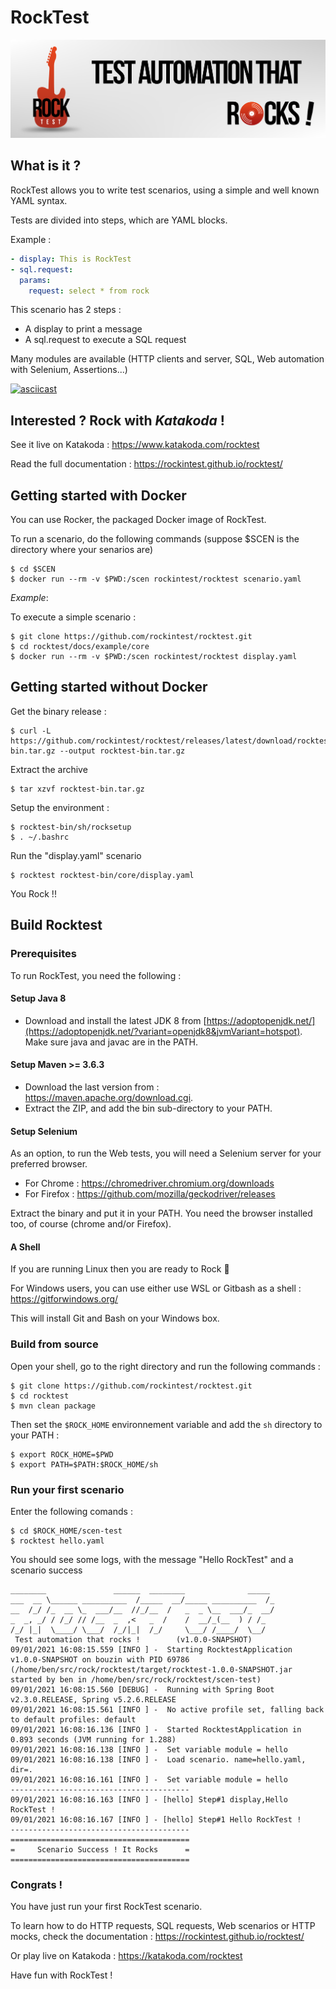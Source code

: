 # RockTest

![rocktest.png](rocktest.png)


## What is it ?

RockTest allows you to write test scenarios, using a simple and well known YAML syntax.

Tests are divided into steps, which are YAML blocks.

Example :

````yaml
- display: This is RockTest
- sql.request:
  params:
    request: select * from rock
````

This scenario has 2 steps :
- A display to print a message
- A sql.request to execute a SQL request

Many modules are available (HTTP clients and server, SQL, Web automation with Selenium, Assertions...)

[![asciicast](https://asciinema.org/a/XtHfzAriVocP4wS0JVzpcIibI.svg)](https://asciinema.org/a/XtHfzAriVocP4wS0JVzpcIibI)

## Interested ? Rock with _Katakoda_ !

See it live on Katakoda : https://www.katakoda.com/rocktest

Read the full documentation : https://rockintest.github.io/rocktest/

## Getting started with Docker

You can use Rocker, the packaged Docker image of RockTest.

To run a scenario, do the following commands (suppose $SCEN is the directory where your senarios are)

    $ cd $SCEN
    $ docker run --rm -v $PWD:/scen rockintest/rocktest scenario.yaml

*Example*:

To execute a simple scenario :

    $ git clone https://github.com/rockintest/rocktest.git
    $ cd rocktest/docs/example/core
    $ docker run --rm -v $PWD:/scen rockintest/rocktest display.yaml

## Getting started without Docker

Get the binary release :

    $ curl -L https://github.com/rockintest/rocktest/releases/latest/download/rocktest-bin.tar.gz --output rocktest-bin.tar.gz

Extract the archive

    $ tar xzvf rocktest-bin.tar.gz

Setup the environment :

    $ rocktest-bin/sh/rocksetup
    $ . ~/.bashrc

Run the "display.yaml" scenario

    $ rocktest rocktest-bin/core/display.yaml

You Rock !! 

## Build Rocktest

### Prerequisites

To run RockTest, you need the following :

#### Setup Java 8

- Download and install the latest JDK 8 from [https://adoptopenjdk.net/](https://adoptopenjdk.net/?variant=openjdk8&jvmVariant=hotspot).
Make sure java and javac are in the PATH.

#### Setup Maven >= 3.6.3

- Download the last version from : https://maven.apache.org/download.cgi.
- Extract the ZIP, and add the bin sub-directory to your PATH.

#### Setup Selenium

As an option, to run the Web tests, you will need a Selenium server for your preferred browser.
- For Chrome : https://chromedriver.chromium.org/downloads
- For Firefox : https://github.com/mozilla/geckodriver/releases

Extract the binary and put it in your PATH.
You need the browser installed too, of course (chrome and/or Firefox).

#### A Shell

If you are running Linux then you are ready to Rock :guitar:

For Windows users, you can use either use WSL or Gitbash as a shell : https://gitforwindows.org/

This will install Git and Bash on your Windows box.

### Build from source

Open your shell, go to the right directory and run the following commands :

    $ git clone https://github.com/rockintest/rocktest.git
    $ cd rocktest
    $ mvn clean package

Then set the `$ROCK_HOME` environnement variable and add the `sh` directory to your PATH :

    $ export ROCK_HOME=$PWD
    $ export PATH=$PATH:$ROCK_HOME/sh

### Run your first scenario

Enter the following comands :

    $ cd $ROCK_HOME/scen-test
    $ rocktest hello.yaml

You should see some logs, with the message "Hello RockTest" and a scenario success

```
________               ______  ________              _____
___  __ \______ __________  /_____  __/_____ __________  /_
__  /_/ /_  __ \_  ___/__  //_/__  /   _  _ \__  ___/_  __/
_  _, _/ / /_/ // /__  _  ,<   _  /    /  __/_(__  ) / /_
/_/ |_|  \____/ \___/  /_/|_|  /_/     \___/ /____/  \__/
 Test automation that rocks !        (v1.0.0-SNAPSHOT)
09/01/2021 16:08:15.559 [INFO ] -  Starting RocktestApplication v1.0.0-SNAPSHOT on bouzin with PID 69786 (/home/ben/src/rock/rocktest/target/rocktest-1.0.0-SNAPSHOT.jar started by ben in /home/ben/src/rock/rocktest/scen-test)
09/01/2021 16:08:15.560 [DEBUG] -  Running with Spring Boot v2.3.0.RELEASE, Spring v5.2.6.RELEASE
09/01/2021 16:08:15.561 [INFO ] -  No active profile set, falling back to default profiles: default
09/01/2021 16:08:16.136 [INFO ] -  Started RocktestApplication in 0.893 seconds (JVM running for 1.288)
09/01/2021 16:08:16.138 [INFO ] -  Set variable module = hello
09/01/2021 16:08:16.138 [INFO ] -  Load scenario. name=hello.yaml, dir=.
09/01/2021 16:08:16.161 [INFO ] -  Set variable module = hello
----------------------------------------
09/01/2021 16:08:16.163 [INFO ] - [hello] Step#1 display,Hello RockTest !
09/01/2021 16:08:16.167 [INFO ] - [hello] Step#1 Hello RockTest !
----------------------------------------
========================================
=     Scenario Success ! It Rocks      =
========================================
```

### Congrats !

You have just run your first RockTest scenario.

To learn how to do HTTP requests, SQL requests, Web scenarios or HTTP mocks, check the documentation : https://rockintest.github.io/rocktest/

Or play live on Katakoda : https://katakoda.com/rocktest

Have fun with RockTest !

